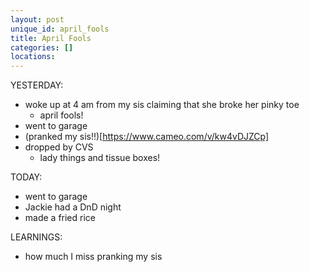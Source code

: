 ```yaml
---
layout: post
unique_id: april_fools
title: April Fools
categories: []
locations: 
---
```


YESTERDAY:
* woke up at 4 am from my sis claiming that she broke her pinky toe
  * april fools!
* went to garage
* (pranked my sis!!)[https://www.cameo.com/v/kw4vDJZCp]
* dropped by CVS
  * lady things and tissue boxes!

TODAY:
* went to garage
* Jackie had a DnD night
* made a fried rice

LEARNINGS:
* how much I miss pranking my sis
